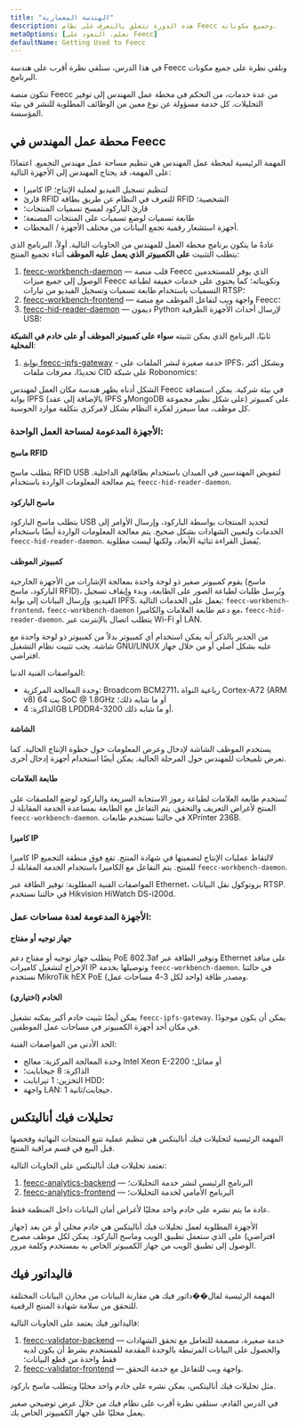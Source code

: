 ```yaml
---
title: "الهندسة المعمارية"
description: هذه الدورة تتعلق بالتعرف على نظام Feecc وجميع مكوناته.
metaOptions: [تعلم، التعود على Feecc]
defaultName: Getting Used to Feecc
---
```


<RoboAcademyText fWeight="500">
في هذا الدرس، سنلقي نظرة أقرب على هندسة Feecc ونلقي نظرة على جميع مكونات البرنامج.
</RoboAcademyText>

تتكون منصة Feecc من عدة خدمات، من التحكم في محطة عمل المهندس إلى توفير التحليلات. كل خدمة مسؤولة عن نوع معين من الوظائف المطلوبة للنشر في بيئة المؤسسة.

## محطة عمل المهندس في Feecc

المهمة الرئيسية لمحطة عمل المهندس هي تنظيم مساحة عمل مهندس التجميع. اعتمادًا على المهمة، قد يحتاج المهندس إلى الأجهزة التالية:

- كاميرا IP لتنظيم تسجيل الفيديو لعملية الإنتاج؛
- قارئ RFID للتعرف في النظام عن طريق بطاقة RFID الشخصية؛
- قارئ الباركود لمسح تسميات المنتجات؛
- طابعة تسميات لوضع تسميات على المنتجات المصنعة؛
- أجهزة استشعار رقمية تجمع البيانات من مختلف الأجهزة / المحطات.

عادةً ما يتكون برنامج محطة العمل للمهندس من الحاويات التالية. أولاً، البرنامج الذي يتطلب التثبيت **على الكمبيوتر الذي يعمل عليه الموظف** أثناء تجميع المنتج:

1. [feecc-workbench-daemon](https://github.com/Multi-Agent-io/feecc-workbench-daemon) — قلب منصة Feecc الذي يوفر للمستخدمين الوصول إلى جميع ميزات Feecc وتكويناته؛ كما يحتوي على خدمات خفيفة لطباعة التسميات باستخدام طابعة تسميات وتسجيل الفيديو من تيارات RTSP؛
2. [feecc-workbench-frontend](https://github.com/Multi-Agent-io/feecc-workbench-frontend) — واجهة ويب لتفاعل الموظف مع منصة Feecc؛
3. [feecc-hid-reader-daemon](https://github.com/Multi-Agent-io/feecc-hid-reader-daemon) — ديمون Python لإرسال أحداث الأجهزة الطرفية USB؛

ثانيًا، البرنامج الذي يمكن تثبيته **سواء على كمبيوتر الموظف أو على خادم في الشبكة المحلية**:

1. [بوابة feecc-ipfs-gateway](https://github.com/Multi-Agent-io/feecc-ipfs-gateway) - خدمة صغيرة لنشر الملفات على IPFS، وبشكل أكثر تحديدًا، معرفات ملفات CID على شبكة Robonomics؛

الشكل أدناه يظهر هندسة مكان العمل لمهندس Feecc في بيئة شركية. يمكن استضافة بوابة IPFS (بالإضافة إلى عقد IPFS وMongoDB على شكل نظير مجموعة) على كمبيوتر كل موظف، مما سيعزز لفكرة النظام بشكل لامركزي بتكلفة موارد الحوسبة.

<LessonImages src="feecc-course/feecc_global_hardware.png" alt="an architecture of Feecc"/>

### الأجهزة المدعومة لمساحة العمل الواحدة:

#### ماسح RFID

يتطلب ماسح RFID USB لتفويض المهندسين في الميدان باستخدام بطاقاتهم الداخلية. يتم معالجة المعلومات الواردة باستخدام `feecc-hid-reader-daemon`.

#### ماسح الباركود

يتطلب ماسح الباركود USB لتحديد المنتجات بواسطة الباركود، وإرسال الأوامر إلى الخدمات ولتعيين الشهادات بشكل صحيح. يتم معالجة المعلومات الواردة أيضًا باستخدام `feecc-hid-reader-daemon`. يُفضل القراءة ثنائية الأبعاد، ولكنها ليست مطلوبة.

#### كمبيوتر الموظف

يقوم كمبيوتر صغير ذو لوحة واحدة بمعالجة الإشارات من الأجهزة الخارجية (ماسح الباركود، ماسح RFID)، ويُرسل طلبات لطباعة الصور على الطابعة، وبدء وإيقاف تسجيل الفيديو، وإرسال البيانات إلى بوابة IPFS. يعمل على الخدمات التالية: `feecc-workbench-frontend`، `feecc-workbench-daemon` مع دعم طابعة العلامات والكاميرا، `feecc-hid-reader-daemon`. يتطلب اتصال بالإنترنت عبر Wi-Fi أو LAN.
    
من الجدير بالذكر أنه يمكن استخدام أي كمبيوتر بدلاً من كمبيوتر ذو لوحة واحدة مع شاشة. يجب تثبيت نظام التشغيل GNU/LINUX عليه بشكل أصلي أو من خلال جهاز افتراضي.
    
المواصفات الفنية الدنيا:
    
- وحدة المعالجة المركزية: Broadcom BCM2711، رباعية النواة Cortex-A72 (ARM v8) 64 بت SoC @ 1.8GHz أو ما شابه ذلك؛
- الذاكرة: 4GB LPDDR4-3200 أو ما شابه ذلك.

#### الشاشة

يستخدم الموظف الشاشة لإدخال وعرض المعلومات حول خطوة الإنتاج الحالية. كما تعرض تلميحات للمهندس حول المرحلة الحالية. يمكن أيضًا استخدام أجهزة إدخال أخرى.

#### طابعة العلامات

تُستخدم طابعة العلامات لطباعة رموز الاستجابة السريعة والباركود لوضع الملصقات على المنتج لأغراض التعريف والتحقق. يتم التفاعل مع الطابعة بمساعدة الخدمة المقابلة لـ `feecc-workbench-daemon`. في حالتنا نستخدم طابعات XPrinter 236B.

#### كاميرا IP

كاميرا IP لالتقاط عمليات الإنتاج لتضمينها في شهادة المنتج. تقع فوق منطقة التجميع للمنتج. يتم التفاعل مع الكاميرا باستخدام الخدمة المقابلة لـ `feecc-workbench-daemon`.

المواصفات الفنية المطلوبة: توفير الطاقة عبر Ethernet، بروتوكول نقل البيانات RTSP. في حالتنا نستخدم Hikvision HiWatch DS-i200d.

### الأجهزة المدعومة لعدة مساحات عمل:

#### جهاز توجيه أو مفتاح

يتطلب جهاز توجيه أو مفتاح دعم PoE 802.3af وتوفير الطاقة عبر Ethernet على منافذ الإخراج لتشغيل كاميرات IP وتوصيلها بخدمة `feecc-workbench-daemon`. في حالتنا نستخدم MikroTik hEX PoE (واحد لكل 3-4 مساحات عمل) ومصدر طاقة.

#### الخادم (اختياري)

يمكن أيضًا تثبيت خادم أكبر يمكنه تشغيل `feecc-ipfs-gateway`. يمكن أن يكون موجودًا في مكان أحد أجهزة الكمبيوتر في مساحات عمل الموظفين. 

الحد الأدنى من المواصفات الفنية: 

- وحدة المعالجة المركزية: معالج Intel Xeon E-2200 أو مماثل؛
- الذاكرة: 8 جيجابايت؛
- التخزين: 1 تيرابايت HDD؛
- واجهة LAN: 1 جيجابت/ثانية.

## تحليلات فيك أناليتكس

المهمة الرئيسية لتحليلات فيك أناليتكس هي تنظيم عملية تتبع المنتجات النهائية وفحصها قبل البيع في قسم مراقبة المنتج.

تعتمد تحليلات فيك أناليتكس على الحاويات التالية:

1. [feecc-analytics-backend](https://github.com/Multi-Agent-io/feecc-analytics-backend) — البرنامج الرئيسي لنشر خدمة التحليلات؛
2. [feecc-analytics-frontend](https://github.com/Multi-Agent-io/feecc-analytics-frontend) — البرنامج الأمامي لخدمة التحليلات؛

عادة ما يتم نشره على خادم واحد محليًا لأغراض أمان البيانات داخل المنظمة فقط.

الأجهزة المطلوبة لعمل تحليلات فيك أناليتكس هي خادم محلي أو عن بعد (جهاز افتراضي) على الذي ستعمل تطبيق الويب وماسح الباركود. يمكن لكل موظف مصرح الوصول إلى تطبيق الويب من جهاز الكمبيوتر الخاص به بمستخدم وكلمة مرور.

## فاليداتور فيك

المهمة الرئيسية لفال��داتور فيك هي مقارنة البيانات من مخازن البيانات المختلفة للتحقق من سلامة شهادة المنتج الرقمية.

فاليداتور فيك يعتمد على الحاويات التالية:

1. [feecc-validator-backend](https://github.com/Multi-Agent-io/feecc-validator-backend) — خدمة صغيرة، مصممة للتعامل مع تحقق الشهادات والحصول على البيانات المرتبطة بالوحدة المقدمة للمستخدم بشرط أن يكون لديه فقط واحدة من قطع البيانات؛
2. [feecc-validator-frontend](https://github.com/Multi-Agent-io/feecc-validator-frontend) — واجهة ويب للتفاعل مع خدمة التحقق.

مثل تحليلات فيك أناليتكس، يمكن نشره على خادم واحد محليًا ويتطلب ماسح باركود.

<RoboAcademyText fWeight="500">
في الدرس القادم، سنلقي نظرة أقرب على نظام فيك من خلال عرض توضيحي صغير يعمل محليًا على جهاز الكمبيوتر الخاص بك.
</RoboAcademyText>